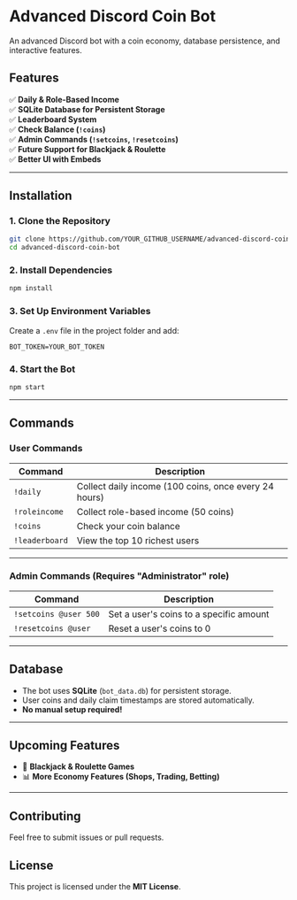# Advanced Discord Coin Bot

An advanced Discord bot with a coin economy, database persistence, and interactive features.

## Features

✅ **Daily & Role-Based Income**  
✅ **SQLite Database for Persistent Storage**  
✅ **Leaderboard System**  
✅ **Check Balance (`!coins`)**  
✅ **Admin Commands (`!setcoins`, `!resetcoins`)**  
✅ **Future Support for Blackjack & Roulette**  
✅ **Better UI with Embeds**  

---

## **Installation**

### **1. Clone the Repository**
```bash
git clone https://github.com/YOUR_GITHUB_USERNAME/advanced-discord-coin-bot.git
cd advanced-discord-coin-bot
```

### **2. Install Dependencies**
```bash
npm install
```

### **3. Set Up Environment Variables**
Create a `.env` file in the project folder and add:
```env
BOT_TOKEN=YOUR_BOT_TOKEN
```

### **4. Start the Bot**
```bash
npm start
```

---

## **Commands**

### **User Commands**
| Command         | Description |
|----------------|-------------|
| `!daily`       | Collect daily income (100 coins, once every 24 hours) |
| `!roleincome`  | Collect role-based income (50 coins) |
| `!coins`       | Check your coin balance |
| `!leaderboard` | View the top 10 richest users |

---

### **Admin Commands** (Requires "Administrator" role)
| Command             | Description |
|---------------------|-------------|
| `!setcoins @user 500` | Set a user's coins to a specific amount |
| `!resetcoins @user`  | Reset a user's coins to 0 |

---

## **Database**
- The bot uses **SQLite** (`bot_data.db`) for persistent storage.
- User coins and daily claim timestamps are stored automatically.
- **No manual setup required!**

---

## **Upcoming Features**
- 🎲 **Blackjack & Roulette Games**  
- 📊 **More Economy Features (Shops, Trading, Betting)**  

---

## **Contributing**
Feel free to submit issues or pull requests.

## **License**
This project is licensed under the **MIT License**.
